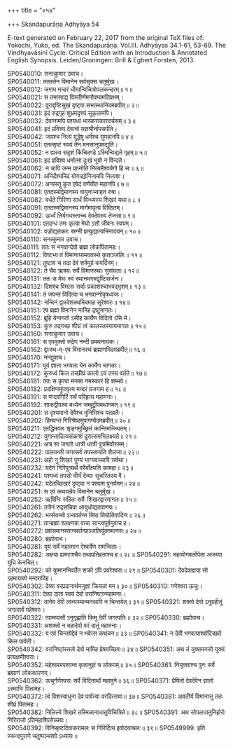 +++
title = "०५४"

+++
Skandapurāṇa Adhyāya 54

E-text generated on February 22, 2017 from the original TeX files of: Yokochi, Yuko, ed. The Skandapurāṇa. Vol.III. Adhyāyas 34.1-61, 53-69. The Vindhyavāsinī Cycle. Critical Edition with an Introduction & Annotated English Synopsis. Leiden/Groningen: Brill & Egbert Forsten, 2013.

SP0540010: सनत्कुमार उवाच।  
SP0540011: ततस्तेन विमानेन सर्वसृक्स चतुर्मुखः।  
SP0540012: जगाम मन्दरं धीमान्विचित्रोपलकन्दरम्॥ १॥  
SP0540021: स तमासाद्य विस्तीर्णमनौपम्यमतिप्रभम्।  
SP0540022: दूराद्दृष्टिसुखं दृष्ट्वा सभास्थानिदमब्रवीत्॥ २॥  
SP0540031: इदं रुद्रगृहं शुभ्रमदृश्यं सुकृतामपि।  
SP0540032: देवानामपि पश्यध्वं भास्कराकारवर्चसम्॥ ३॥  
SP0540041: इदं प्रविश्य देवानां यज्ञश्रीर्नापसर्पति।  
SP0540042: जयश्च नित्यं युद्धेषु धर्मश्च सुमहानपि॥ ४॥  
SP0540051: एतत्सृष्टं स्वयं तेन मनसानुपमद्युति।  
SP0540052: न ह्यस्य सदृशं किंचिदण्डे ऽस्मिन्विद्यते गृहम्॥ ५॥  
SP0540061: इदं प्रविश्य धर्मात्मा दुःखं भूयो न विन्दते।  
SP0540062: न चापि जन्म प्राप्नोति नित्यमैश्वर्यगो हि सः॥ ६॥  
SP0540071: अनिर्देश्यमिदं योगाद्योगिनामपि नित्यशः।  
SP0540072: अन्यस्तु कुत एवेदं वर्णयीत महानपि॥ ७॥  
SP0540081: एतदस्मद्विमानस्य वायुनाभ्याहतं रुषा।  
SP0540082: वर्धते गिरिणा सार्धं विन्ध्यस्य शिखरं यथा॥ ८॥  
SP0540091: एतदस्मद्विमानस्य मार्गमावृत्य विष्ठितम्।  
SP0540092: ऊर्ध्वं तिर्यगधस्ताच्च देवदेवस्य तेजसा॥ ९॥  
SP0540101: एतदन्धं तमः कृत्वा मेघो ऽसौ जीवनः स्वयम्।  
SP0540102: वज्रोद्यतकरः स्रग्मी प्रत्युद्यात्यभिनादयन्॥ १०॥  
SP0540110: सनत्कुमार उवाच।  
SP0540111: ततः स भगवान्देवो ब्रह्मा लोकपितामहः।  
SP0540112: विष्टभ्य तं विमानाग्र्यमवतस्थे कृताञ्जलिः॥ ११॥  
SP0540121: तुष्टाव च तदा देवं शर्वमुग्रं कपर्दिनम्।  
SP0540122: ते चैव ऋषयः सर्वे विमानस्थाः सुसंयताः॥ १२॥  
SP0540131: ततः स मेघः स्वं स्थानमगमद्वृष्टिसर्जनः।  
SP0540132: दिशश्च विमलाः सर्वाः प्रकाशश्चाभवद्भृशम्॥ १३॥  
SP0540141: तं जपन्तं विदित्वा च भगवान्गोवृषध्वजः।  
SP0540142: नन्दिनं द्वारदेशस्थमिदमाह सुरेश्वरः॥ १४॥  
SP0540151: एष ब्रह्मा विमानेन मामिह द्रष्टुमागतः।  
SP0540152: ब्रूहि येनागतो ऽसीह कार्येण विदितो ऽसि मे।  
SP0540153: कुरु तद्गच्छ शीघ्रं त्वं कालस्तस्यायमागतः॥ १५॥  
SP0540160: सनत्कुमार उवाच।  
SP0540161: स एवमुक्तो रुद्रेण नन्दी प्रमथनायकः।  
SP0540162: द्वाःस्थ-म्-एव विमानस्थं ब्रह्माणमिदमब्रवीत्॥ १६॥  
SP0540170: नन्द्युवाच।  
SP0540171: यूयं ज्ञाता भगवता येन कार्येण चागताः।  
SP0540172: कुरुध्वं किल तच्छीघ्रं कालो ऽयं तस्य वर्तते॥ १७॥  
SP0540181: ततः स कृत्वा मनसा नमस्कारं हि शम्भवे।  
SP0540182: प्रदक्षिणमुपावृत्य मन्दरं प्रजगाम ह॥ १८॥  
SP0540191: स मन्दरगिरिं सर्वं परिहृत्य महामनाः।  
SP0540192: शाकद्वीपस्य मध्येन जम्बूद्वीपमथागमत्॥ १९॥  
SP0540201: स दृश्यमानो देवैश्च मुनिभिश्च यतव्रतैः।  
SP0540202: हिमवन्तं गिरिश्रेष्ठमुपागम्येदमब्रवीत्॥ २०॥  
SP0540211: एतद्धिमवतः शृङ्गमुच्छ्रितं कान्तिमत्स्थितम्।  
SP0540212: युगान्तादित्यसंकाशं दूरात्समभिलक्ष्यते॥ २१॥  
SP0540221: अत्र सा जगतो धात्री धात्री पुत्रमिवौरसम्।  
SP0540222: पालयन्ती जगत्सर्वं तपस्तप्यति शैलजा॥ २२॥  
SP0540231: अहो नु शिखरं पुण्यं भाग्यवच्चापि सर्वथा।  
SP0540232: यदेनं गिरिपुत्र्यर्थे वरैर्योक्ष्यति कामहा॥ २३॥  
SP0540241: पश्यध्वं तपसो वीर्यं देव्याः सुचरितस्य वै।  
SP0540242: यदेतच्छिखरं दृष्ट्वा न पश्याम पुनर्यमम्॥ २४॥  
SP0540251: स एवं कथयन्नेव विमानेन चतुर्मुखः।  
SP0540252: ऋषिभिः सहितः सर्वैः शिखरद्वारमागतः॥ २५॥  
SP0540261: तत्रैनं रुद्रसचिवा आयुधोद्यतपाणयः।  
SP0540262: भर्त्सयन्तो ऽभ्यवर्तन्त तिष्ठ तिष्ठेतिवादिनः॥ २६॥  
SP0540271: तान्ब्रह्मा श्लक्ष्णया वाचा सान्त्वपूर्वमुवाच ह।  
SP0540272: प्रशंसमानस्तान्सर्वान्प्राञ्जलिर्युक्तमानसः॥ २७॥  
SP0540280: ब्रह्मोवाच।  
SP0540281: यूयं सर्वे महात्मान ऐश्वर्येण समन्विताः।  
SP0540282: अक्षया ह्यमराश्चैव तथाप्रतिहताश्च ह॥ २८॥
SP0540291: महायोगबलोपेता अजय्या युधि केनचित्।  
SP0540292: को युष्मानभिवर्तेत शक्रो ऽपि प्रवरेश्वराः॥ २९॥
SP0540301: देवदेवाज्ञया सो ऽहमायातो मन्दरादिह।  
SP0540302: देव्या वरप्रदानार्थमनुज्ञा क्रियतां मम॥ ३०॥
SP0540310: गणेश्वरा ऊचुः।  
SP0540311: देव्या दाता स्वयं देवो वरानिष्टान्महामनाः।  
SP0540312: तानेव देवी त्वन्यस्मान्मनसापि न चिन्तयेत्॥ ३१॥
SP0540321: शक्तो देवो ऽनुग्रहीतुं जगत्सर्वं महेश्वरः।  
SP0540322: त्वामप्यसौ ऽनुगृह्णाति किमु देवीं जगत्पतिः॥ ३२॥
SP0540330: ब्रह्मोवाच।  
SP0540331: अशक्तो न महादेवो वरं दातुं महामनाः।  
SP0540332: य एवं चिन्तयेद्देवं न भवेत्स कथंचन॥ ३३॥
SP0540341: न देवी भगवत्पार्श्वादिच्छते किल पार्वती।  
SP0540342: वरानिष्टांस्ततो देवो मामिह प्रेषयच्छिवः॥ ३४॥
SP0540351: अथ तं युक्तमनसो युक्तं प्रत्यक्षमीश्वराः।  
SP0540352: महेश्वरमपश्यन्त कृतानुज्ञं च लोकपम्॥ ३५॥
SP0540361: नियुक्ताश्च पुनः सर्वे ब्रह्माणं लोककारणम्।  
SP0540362: ऊचुर्गणेश्वराः सर्वे विदितार्था महामुने॥ ३६॥
SP0540371: प्रेषितो देवदेवेन ज्ञातो ऽस्माभिः पितामह।  
SP0540372: त्वं विशस्वाधुना देव पार्वत्या वरदित्सया॥ ३७॥
SP0540381: अवतीर्य विमानात्तु ततः शीघ्रं पितामहः।  
SP0540382: निलिल्ये शिखरे तस्मिन्नानाधातुविचित्रिते॥ ३८॥
SP0540391: अथ सोपलधातुनिर्झरो गिरिराजो ऽतिमहाशिलोच्चयः।  
SP0540392: विनिसृष्टदिवाकरामलः स गिरिर्दिव्य इवोदयाचलः॥ ३९॥
SP0549999: इति स्कन्दपुराणे चतुष्पञ्चाशो ऽध्यायः॥

